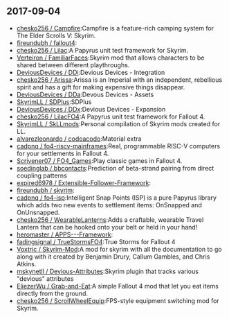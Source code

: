 ## 2017-09-04

* [chesko256 / Campfire](https://github.com/chesko256/Campfire):Campfire is a feature-rich camping system for The Elder Scrolls V: Skyrim.
* [fireundubh / fallout4](https://github.com/fireundubh/fallout4):
* [chesko256 / Lilac](https://github.com/chesko256/Lilac):A Papyrus unit test framework for Skyrim.
* [Verteiron / FamiliarFaces](https://github.com/Verteiron/FamiliarFaces):Skyrim mod that allows characters to be shared between different playthroughs.
* [DeviousDevices / DDi](https://github.com/DeviousDevices/DDi):Devious Devices - Integration
* [chesko256 / Arissa](https://github.com/chesko256/Arissa):Arissa is an Imperial with an independent, rebellious spirit and has a gift for making expensive things disappear.
* [DeviousDevices / DDa](https://github.com/DeviousDevices/DDa):Devous Devices - Assets
* [SkyrimLL / SDPlus](https://github.com/SkyrimLL/SDPlus):SDPlus
* [DeviousDevices / DDx](https://github.com/DeviousDevices/DDx):Devious Devices - Expansion
* [chesko256 / LilacFO4](https://github.com/chesko256/LilacFO4):A Papyrus unit test framework for Fallout 4.
* [SkyrimLL / SkLLmods](https://github.com/SkyrimLL/SkLLmods):Personal compilation of Skyrim mods created for LL.
* [alvarezleonardo / codoacodo](https://github.com/alvarezleonardo/codoacodo):Material extra
* [cadpnq / fo4-riscv-mainframes](https://github.com/cadpnq/fo4-riscv-mainframes):Real, programmable RISC-V computers for your settlements in Fallout 4.
* [Scrivener07 / FO4_Games](https://github.com/Scrivener07/FO4_Games):Play classic games in Fallout 4.
* [soedinglab / bbcontacts](https://github.com/soedinglab/bbcontacts):Prediction of beta-strand pairing from direct coupling patterns
* [expired6978 / Extensible-Follower-Framework](https://github.com/expired6978/Extensible-Follower-Framework):
* [fireundubh / skyrim](https://github.com/fireundubh/skyrim):
* [cadpnq / fo4-isp](https://github.com/cadpnq/fo4-isp):Intelligent Snap Points (ISP) is a pure Papyrus library which adds two new events to settlement items: OnSnapped and OnUnsnapped.
* [chesko256 / WearableLanterns](https://github.com/chesko256/WearableLanterns):Adds a craftable, wearable Travel Lantern that can be hooked onto your belt or held in your hand!
* [heromaster / APPS---Framework](https://github.com/heromaster/APPS---Framework):
* [fadingsignal / TrueStormsFO4](https://github.com/fadingsignal/TrueStormsFO4):True Storms for Fallout 4
* [Voxtric / Skyrim-Mod](https://github.com/Voxtric/Skyrim-Mod):A mod for skyrim with all the documentation to go along with it created by Benjamin Drury, Callum Gambles, and Chris Atkins.
* [mskynetll / Devious-Attributes](https://github.com/mskynetll/Devious-Attributes):Skyrim plugin that tracks various "devious" attributes
* [EliezerWu / Grab-and-Eat](https://github.com/EliezerWu/Grab-and-Eat):A simple Fallout 4 mod that let you eat items directly from the ground.
* [chesko256 / ScrollWheelEquip](https://github.com/chesko256/ScrollWheelEquip):FPS-style equipment switching mod for Skyrim.
